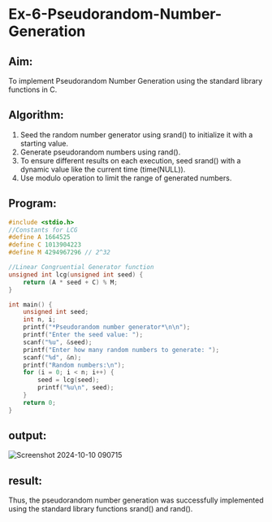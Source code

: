 # Ex-6-Pseudorandom-Number-Generation
## Aim:
To implement Pseudorandom Number Generation using the standard library functions in C.
## Algorithm:
1.    Seed the random number generator using srand() to initialize it with a starting value.
2.    Generate pseudorandom numbers using rand().
3.    To ensure different results on each execution, seed srand() with a dynamic value like the current time (time(NULL)).
4.    Use modulo operation to limit the range of generated numbers.
## Program:
```c
#include <stdio.h>
//Constants for LCG
#define A 1664525
#define C 1013904223
#define M 4294967296 // 2^32

//Linear Congruential Generator function
unsigned int lcg(unsigned int seed) {
    return (A * seed + C) % M;
}

int main() {
    unsigned int seed;
    int n, i;
    printf("*Pseudorandom number generator*\n\n");
    printf("Enter the seed value: ");
    scanf("%u", &seed);
    printf("Enter how many random numbers to generate: ");
    scanf("%d", &n);
    printf("Random numbers:\n");
    for (i = 0; i < n; i++) {
        seed = lcg(seed);
        printf("%u\n", seed);
    }
    return 0;
}
```
## output:
![Screenshot 2024-10-10 090715](https://github.com/user-attachments/assets/65f728a7-e4cc-4c2d-bebe-0ce4c95c3c48)
## result:
Thus, the pseudorandom number generation was successfully implemented using the standard library functions srand() and rand().

 

